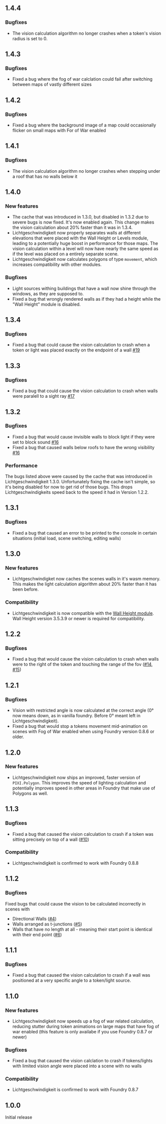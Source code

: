 ## 1.4.4
### Bugfixes
- The vision calculation algorithm no longer crashes when a token's vision radius is set to 0.


## 1.4.3
### Bugfixes
- Fixed a bug where the fog of war calclation could fail after switching between maps of vastly different sizes


## 1.4.2
### Bugfixes
- Fixed a bug where the background image of a map could occasionally flicker on small maps with For of War enabled


## 1.4.1
### Bugfixes
- The vision calculation algorithm no longer crashes when stepping under a roof that has no walls below it


## 1.4.0
### New features
- The cache that was introduced in 1.3.0, but disabled in 1.3.2 due to severe bugs is now fixed. It's now enabled again. This change makes the vision calculation about 20% faster than it was in 1.3.4.
- Lichtgeschwindigkeit now properly separates walls at different elevations that were placed with the Wall Height or Levels module, leading to a potentially huge boost in performance for those maps. The vision calculation within a level will now have nearly the same speed as if the level was placed on a entirely separate scene.
- Lichtgeschwindigkeit now calculates polygons of type `movement`, which increases compatibility with other modules.

### Bugfixes
- Light sources withing buildings that have a wall now shine through the windows, as they are supposed to.
- Fixed a bug that wrongly rendered walls as if they had a height while the "Wall Height" module is disabled.


## 1.3.4
### Bugfixes
- Fixed a bug that could cause the vision calculation to crash when a token or light was placed exactly on the endpoint of a wall [#19](https://github.com/manuelVo/foundryvtt-lichtgeschwindigkeit/issues/19)


## 1.3.3
### Bugfixes
- Fixed a bug that could cause the vision calculation to crash when walls were paralell to a sight ray [#17](https://github.com/manuelVo/foundryvtt-lichtgeschwindigkeit/issues/17)


## 1.3.2
### Bugfixes
- Fixed a bug that would cause invisible walls to block light if they were set to block sound [#16](https://github.com/manuelVo/foundryvtt-lichtgeschwindigkeit/issues/16)
- Fixed a bug that caused walls below roofs to have the wrong visibility [#16](https://github.com/manuelVo/foundryvtt-lichtgeschwindigkeit/issues/16)

### Performance
The bugs listed above were caused by the cache that was introduced in Lichtgeschwindigkeit 1.3.0. Unfortunately fixing the cache isn't simple, so it's being disabled for now to get rid of those bugs. This drops Lichtgeschwindigkeits speed back to the speed it had in Version 1.2.2.


## 1.3.1
### Bugfixes
- Fixed a bug that caused an error to be printed to the console in certain situations (initial load, scene switching, editing walls)


## 1.3.0
### New features
- Lichtgeschwindigket now caches the scenes walls in it's wasm memory. This makes the light calculation algorithm about 20% faster than it has been before.

### Compatibility
- Lichtgeschwindigkeit is now compatible with the [Wall Height module](https://foundryvtt.com/packages/wall-height). Wall Height version 3.5.3.9 or newer is required for compatibility.


## 1.2.2
### Bugfixes
- Fixed a bug that would cause the vision calculation to crash when walls were to the right of the token and touching the range of the fov ([#14](https://github.com/manuelVo/foundryvtt-lichtgeschwindigkeit/issues/14), [#15](https://github.com/manuelVo/foundryvtt-lichtgeschwindigkeit/issues/15))


## 1.2.1
### Bugfixes
- Vision with restricted angle is now calculated at the correct angle (0° now means down, as in vanilla foundry. Before 0° meant left in Lichtgeschwindigkeit).
- Fixed a bug that would stop a tokens movement mid-animation on scenes with Fog of War enabled when using Foundry version 0.8.6 or older.

## 1.2.0
### New features
- Lichtgeschwindigkeit now ships an improved, faster version of `PIXI.Polygon`. This improves the speed of lighting calculation and potentially improves speed in other areas in Foundry that make use of Polygons as well.


## 1.1.3
### Bugfixes
- Fixed a bug that caused the vision calculation to crash if a token was sitting precisely on top of a wall ([#10](https://github.com/manuelVo/foundryvtt-lichtgeschwindigkeit/issues/10))

### Compatibility
- Lichtgeschwindigkeit is confirmed to work with Foundry 0.8.8


## 1.1.2
### Bugfixes
Fixed bugs that could cause the vision to be calculated incorrectly in scenes with
- Directional Walls ([#4](https://github.com/manuelVo/foundryvtt-lichtgeschwindigkeit/issues/4))
- Walls arranged as t-junctions ([#5](https://github.com/manuelVo/foundryvtt-lichtgeschwindigkeit/issues/5))
- Walls that have no length at all - meaning their start point is identical with their end point ([#6](https://github.com/manuelVo/foundryvtt-lichtgeschwindigkeit/issues/6))


## 1.1.1
### Bugfixes
- Fixed a bug that caused the vision calculation to crash if a wall was positioned at a very specific angle to a token/light source.


## 1.1.0
### New features
- Lichtgeschwindigkeit now speeds up a fog of war related calculation, reducing stutter during token animations on large maps that have fog of war enabled (this feature is only availabe if you use Foundry 0.8.7 or newer)

### Bugfixes
- Fixed a bug that caused the vision calclation to crash if tokens/lights with limited vision angle were placed into a scene with no walls

### Compatibility
- Lichtgeschwindigkeit is confirmed to work with Foundry 0.8.7


## 1.0.0
Initial release
